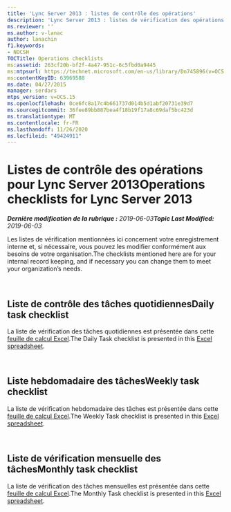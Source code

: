 ```yaml
---
title: 'Lync Server 2013 : listes de contrôle des opérations'
description: 'Lync Server 2013 : listes de vérification des opérations.'
ms.reviewer: ''
ms.author: v-lanac
author: lanachin
f1.keywords:
- NOCSH
TOCTitle: Operations checklists
ms:assetid: 263cf20b-bf2f-4a47-951c-6c5fbd0a9445
ms:mtpsurl: https://technet.microsoft.com/en-us/library/Dn745896(v=OCS.15)
ms:contentKeyID: 63969588
ms.date: 04/27/2015
manager: serdars
mtps_version: v=OCS.15
ms.openlocfilehash: 0ce6fc8a17c4b661737d014b5d1abf20731e39d7
ms.sourcegitcommit: 36fee89bb887bea4f18b19f17a8c69daf5bc423d
ms.translationtype: MT
ms.contentlocale: fr-FR
ms.lasthandoff: 11/26/2020
ms.locfileid: "49424911"
---
```

# <a name="operations-checklists-for-lync-server-2013"></a><span data-ttu-id="678ac-103">Listes de contrôle des opérations pour Lync Server 2013</span><span class="sxs-lookup"><span data-stu-id="678ac-103">Operations checklists for Lync Server 2013</span></span> 


<span data-ttu-id="678ac-104">_**Dernière modification de la rubrique :** 2019-06-03_</span><span class="sxs-lookup"><span data-stu-id="678ac-104">_**Topic Last Modified:** 2019-06-03_</span></span>

<span data-ttu-id="678ac-105">Les listes de vérification mentionnées ici concernent votre enregistrement interne et, si nécessaire, vous pouvez les modifier conformément aux besoins de votre organisation.</span><span class="sxs-lookup"><span data-stu-id="678ac-105">The checklists mentioned here are for your internal record keeping, and if necessary you can change them to meet your organization’s needs.</span></span>

<br>

## <a name="daily-task-checklist"></a><span data-ttu-id="678ac-106">Liste de contrôle des tâches quotidiennes</span><span class="sxs-lookup"><span data-stu-id="678ac-106">Daily task checklist</span></span>

<span data-ttu-id="678ac-107">La liste de vérification des tâches quotidiennes est présentée dans cette [feuille de calcul Excel](https://github.com/MicrosoftDocs/OfficeDocs-SkypeForBusiness/blob/live/Lync/LyncServer/downloads/operations-daily.xlsx?raw=true).</span><span class="sxs-lookup"><span data-stu-id="678ac-107">The Daily Task checklist is presented in this [Excel spreadsheet](https://github.com/MicrosoftDocs/OfficeDocs-SkypeForBusiness/blob/live/Lync/LyncServer/downloads/operations-daily.xlsx?raw=true).</span></span>

<br>

## <a name="weekly-task-checklist"></a><span data-ttu-id="678ac-108">Liste hebdomadaire des tâches</span><span class="sxs-lookup"><span data-stu-id="678ac-108">Weekly task checklist</span></span>

<span data-ttu-id="678ac-109">La liste de vérification hebdomadaire des tâches est présentée dans cette [feuille de calcul Excel](https://github.com/MicrosoftDocs/OfficeDocs-SkypeForBusiness/blob/live/Lync/LyncServer/downloads/operations-weekly.xlsx?raw=true).</span><span class="sxs-lookup"><span data-stu-id="678ac-109">The Weekly Task checklist is presented in this [Excel spreadsheet](https://github.com/MicrosoftDocs/OfficeDocs-SkypeForBusiness/blob/live/Lync/LyncServer/downloads/operations-weekly.xlsx?raw=true).</span></span>


<br>

## <a name="monthly-task-checklist"></a><span data-ttu-id="678ac-110">Liste de vérification mensuelle des tâches</span><span class="sxs-lookup"><span data-stu-id="678ac-110">Monthly task checklist</span></span>


<span data-ttu-id="678ac-111">La liste de vérification des tâches mensuelles est présentée dans cette [feuille de calcul Excel](https://github.com/MicrosoftDocs/OfficeDocs-SkypeForBusiness/blob/live/Lync/LyncServer/downloads/operations-monthly.xlsx?raw=true).</span><span class="sxs-lookup"><span data-stu-id="678ac-111">The Monthly Task checklist is presented in this [Excel spreadsheet](https://github.com/MicrosoftDocs/OfficeDocs-SkypeForBusiness/blob/live/Lync/LyncServer/downloads/operations-monthly.xlsx?raw=true).</span></span>

